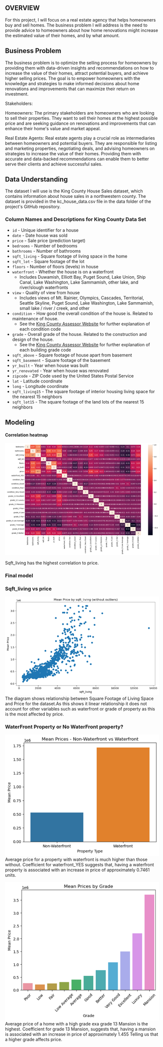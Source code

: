 ## OVERVIEW
For this project, I will focus on a real estate agency that helps homeowners buy and sell homes. The business problem I will address is the need to provide advice to homeowners about how home renovations might increase the estimated value of their homes, and by what amount.

## Business Problem
The business problem is to optimize the selling process for homeowners by providing them with data-driven insights and recommendations on how to increase the value of their homes, attract potential buyers, and achieve higher selling prices. The goal is to empower homeowners with the knowledge and strategies to make informed decisions about home renovations and improvements that can maximize their return on investment.

Stakeholders:

Homeowners: The primary stakeholders are homeowners who are looking to sell their properties. They want to sell their homes at the highest possible price and are seeking guidance on renovations and improvements that can enhance their home's value and market appeal.

Real Estate Agents: Real estate agents play a crucial role as intermediaries between homeowners and potential buyers. They are responsible for listing and marketing properties, negotiating deals, and advising homeowners on strategies to increase the value of their homes. Providing them with accurate and data-backed recommendations can enable them to better serve their clients and achieve successful sales.

## Data Understanding
The dataset I will use is the King County House Sales dataset, which contains information about house sales in a northwestern county. The dataset is provided in the kc_house_data.csv file in the data folder of the project's GitHub repository.

### Column Names and Descriptions for King County Data Set
* `id` - Unique identifier for a house
* `date` - Date house was sold
* `price` - Sale price (prediction target)
* `bedrooms` - Number of bedrooms
* `bathrooms` - Number of bathrooms
* `sqft_living` - Square footage of living space in the home
* `sqft_lot` - Square footage of the lot
* `floors` - Number of floors (levels) in house
* `waterfront` - Whether the house is on a waterfront
  * Includes Duwamish, Elliott Bay, Puget Sound, Lake Union, Ship Canal, Lake Washington, Lake Sammamish, other lake, and river/slough waterfronts
* `view` - Quality of view from house
  * Includes views of Mt. Rainier, Olympics, Cascades, Territorial, Seattle Skyline, Puget Sound, Lake Washington, Lake Sammamish, small lake / river / creek, and other
* `condition` - How good the overall condition of the house is. Related to maintenance of house.
  * See the [King County Assessor Website](https://info.kingcounty.gov/assessor/esales/Glossary.aspx?type=r) for further explanation of each condition code
* `grade` - Overall grade of the house. Related to the construction and design of the house.
  * See the [King County Assessor Website](https://info.kingcounty.gov/assessor/esales/Glossary.aspx?type=r) for further explanation of each building grade code
* `sqft_above` - Square footage of house apart from basement
* `sqft_basement` - Square footage of the basement
* `yr_built` - Year when house was built
* `yr_renovated` - Year when house was renovated
* `zipcode` - ZIP Code used by the United States Postal Service
* `lat` - Latitude coordinate
* `long` - Longitude coordinate
* `sqft_living15` - The square footage of interior housing living space for the nearest 15 neighbors
* `sqft_lot15` - The square footage of the land lots of the nearest 15 neighbors

## Modeling

#### Correlation heatmap

![Alt text](corr.png)

Sqft_living has the highest correlation to price.

### Final model

### Sqft_living vs price
![Alt text](sqft.png)
The diagram shows relationship between Square Footage of Living Space and Price for the dataset.As this shows it linear relationship it does not account for other variables such as waterfront or grade of property as this is the most affected by price.

### WaterFront Property or No WaterFront property?
![Alt text](water.png)
Average price for a property with waterfront is much higher than those without.
Coefficient for waterfront_YES suggests that, having a waterfront property is associated with an increase in price of approximately 0.7461 units.

![Alt text](grade.png)
Average price of a home with a high grade exa grade 13 Mansion is the highest.
Coefficient for grade 13 Mansion, suggests that, having a mansion is associated with an increase in price of approximately 1.455 Telling us that a higher grade affects price.

